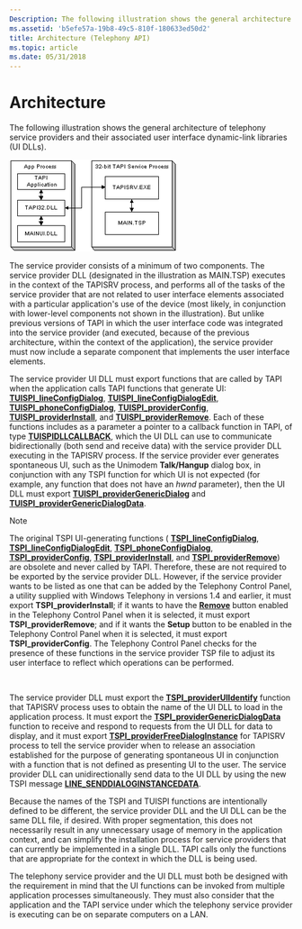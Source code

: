 ```yaml
---
Description: The following illustration shows the general architecture of telephony service providers and their associated user interface dynamic-link libraries (UI DLLs).
ms.assetid: 'b5efe57a-19b8-49c5-810f-180633ed50d2'
title: Architecture (Telephony API)
ms.topic: article
ms.date: 05/31/2018
---
```


# Architecture

The following illustration shows the general architecture of telephony service providers and their associated user interface dynamic-link libraries (UI DLLs).

![tsps and associated ui dlls](images/spuidl01.png)

The service provider consists of a minimum of two components. The service provider DLL (designated in the illustration as MAIN.TSP) executes in the context of the TAPISRV process, and performs all of the tasks of the service provider that are not related to user interface elements associated with a particular application's use of the device (most likely, in conjunction with lower-level components not shown in the illustration). But unlike previous versions of TAPI in which the user interface code was integrated into the service provider (and executed, because of the previous architecture, within the context of the application), the service provider must now include a separate component that implements the user interface elements.

The service provider UI DLL must export functions that are called by TAPI when the application calls TAPI functions that generate UI: [**TUISPI\_lineConfigDialog**](https://msdn.microsoft.com/library/ms725976(v=VS.85).aspx), [**TUISPI\_lineConfigDialogEdit**](https://msdn.microsoft.com/library/ms725977(v=VS.85).aspx), [**TUISPI\_phoneConfigDialog**](https://msdn.microsoft.com/library/ms725979(v=VS.85).aspx), [**TUISPI\_providerConfig**](https://msdn.microsoft.com/library/ms725981(v=VS.85).aspx), [**TUISPI\_providerInstall**](https://msdn.microsoft.com/library/ms725984(v=VS.85).aspx), and [**TUISPI\_providerRemove**](https://msdn.microsoft.com/library/ms725985(v=VS.85).aspx). Each of these functions includes as a parameter a pointer to a callback function in TAPI, of type [**TUISPIDLLCALLBACK**](https://msdn.microsoft.com/library/ms725187(v=VS.85).aspx), which the UI DLL can use to communicate bidirectionally (both send and receive data) with the service provider DLL executing in the TAPISRV process. If the service provider ever generates spontaneous UI, such as the Unimodem **Talk/Hangup** dialog box, in conjunction with any TSPI function for which UI is not expected (for example, any function that does not have an *hwnd* parameter), then the UI DLL must export [**TUISPI\_providerGenericDialog**](https://msdn.microsoft.com/library/ms725982(v=VS.85).aspx) and [**TUISPI\_providerGenericDialogData**](https://msdn.microsoft.com/library/ms725983(v=VS.85).aspx).

> [!Note]  
> The original TSPI UI-generating functions ( [**TSPI\_lineConfigDialog**](https://msdn.microsoft.com/library/ms725537(v=VS.85).aspx), [**TSPI\_lineConfigDialogEdit**](https://msdn.microsoft.com/library/ms725538(v=VS.85).aspx), [**TSPI\_phoneConfigDialog**](https://msdn.microsoft.com/library/ms725924(v=VS.85).aspx), [**TSPI\_providerConfig**](https://msdn.microsoft.com/library/ms725954(v=VS.85).aspx), [**TSPI\_providerInstall**](https://msdn.microsoft.com/library/ms725961(v=VS.85).aspx), and [**TSPI\_providerRemove**](https://msdn.microsoft.com/library/ms725962(v=VS.85).aspx)) are obsolete and never called by TAPI. Therefore, these are not required to be exported by the service provider DLL. However, if the service provider wants to be listed as one that can be added by the Telephony Control Panel, a utility supplied with Windows Telephony in versions 1.4 and earlier, it must export **TSPI\_providerInstall**; if it wants to have the [**Remove**](https://msdn.microsoft.com/library/ms729476(v=VS.85).aspx) button enabled in the Telephony Control Panel when it is selected, it must export **TSPI\_providerRemove**; and if it wants the **Setup** button to be enabled in the Telephony Control Panel when it is selected, it must export **TSPI\_providerConfig**. The Telephony Control Panel checks for the presence of these functions in the service provider TSP file to adjust its user interface to reflect which operations can be performed.

 

The service provider DLL must export the [**TSPI\_providerUIIdentify**](https://msdn.microsoft.com/library/ms725964(v=VS.85).aspx) function that TAPISRV process uses to obtain the name of the UI DLL to load in the application process. It must export the [**TSPI\_providerGenericDialogData**](https://msdn.microsoft.com/library/ms725959(v=VS.85).aspx) function to receive and respond to requests from the UI DLL for data to display, and it must export [**TSPI\_providerFreeDialogInstance**](https://msdn.microsoft.com/library/ms725958(v=VS.85).aspx) for TAPISRV process to tell the service provider when to release an association established for the purpose of generating spontaneous UI in conjunction with a function that is not defined as presenting UI to the user. The service provider DLL can unidirectionally send data to the UI DLL by using the new TSPI message [**LINE\_SENDDIALOGINSTANCEDATA**](line-senddialoginstancedata.md).

Because the names of the TSPI and TUISPI functions are intentionally defined to be different, the service provider DLL and the UI DLL can be the same DLL file, if desired. With proper segmentation, this does not necessarily result in any unnecessary usage of memory in the application context, and can simplify the installation process for service providers that can currently be implemented in a single DLL. TAPI calls only the functions that are appropriate for the context in which the DLL is being used.

The telephony service provider and the UI DLL must both be designed with the requirement in mind that the UI functions can be invoked from multiple application processes simultaneously. They must also consider that the application and the TAPI service under which the telephony service provider is executing can be on separate computers on a LAN.

 

 



